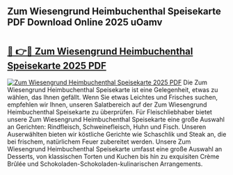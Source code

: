## Zum Wiesengrund Heimbuchenthal Speisekarte PDF Download Online 2025 uOamv

# <h2><a href="http://gc89ork.nevu.top/?p=Zum+Wiesengrund+Heimbuchenthal+Speisekarte">🔗 👉🔴 Zum Wiesengrund Heimbuchenthal Speisekarte 2025 PDF</a></h2>

[![Zum Wiesengrund Heimbuchenthal Speisekarte 2025 PDF](https://i.imgur.com/dBaPXMq.png)](http://gc89ork.nevu.top/?p=Zum+Wiesengrund+Heimbuchenthal+Speisekarte)
Die Zum Wiesengrund Heimbuchenthal Speisekarte ist eine Gelegenheit, etwas zu wählen, das Ihnen gefällt. Wenn Sie etwas Leichtes und Frisches suchen, empfehlen wir Ihnen, unseren Salatbereich auf der Zum Wiesengrund Heimbuchenthal Speisekarte zu überprüfen. Für Fleischliebhaber bietet unsere Zum Wiesengrund Heimbuchenthal Speisekarte eine große Auswahl an Gerichten: Rindfleisch, Schweinefleisch, Huhn und Fisch. Unseren Auserwählten bieten wir köstliche Gerichte wie Schaschlik und Steak an, die bei frischem, natürlichem Feuer zubereitet werden. Unsere Zum Wiesengrund Heimbuchenthal Speisekarte umfasst eine große Auswahl an Desserts, von klassischen Torten und Kuchen bis hin zu exquisiten Crème Brûlée und Schokoladen-Schokoladen-kulinarischen Arrangements.
